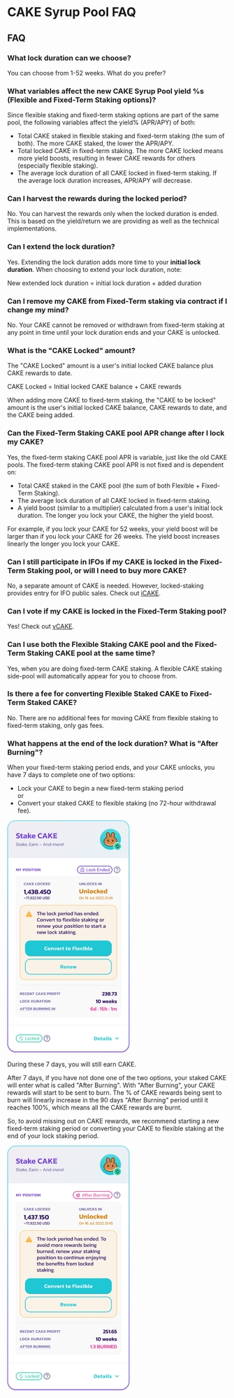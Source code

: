 # CAKE Syrup Pool FAQ

## FAQ

### What lock duration can we choose?

You can choose from 1-52 weeks. What do you prefer?

### What variables affect the new CAKE Syrup Pool yield %s (Flexible and Fixed-Term Staking options)?

Since flexible staking and fixed-term staking options are part of the same pool, the following variables affect the yield% (APR/APY) of both:

* Total CAKE staked in flexible staking and fixed-term staking (the sum of both). The more CAKE staked, the lower the APR/APY.
* Total locked CAKE in fixed-term staking. The more CAKE locked means more yield boosts, resulting in fewer CAKE rewards for others (especially flexible staking).
* The average lock duration of all CAKE locked in fixed-term staking. If the average lock duration increases, APR/APY will decrease.

### Can I harvest the rewards during the locked period?

No. You can harvest the rewards only when the locked duration is ended. This is based on the yield/return we are providing as well as the technical implementations.

### Can I extend the lock duration?

Yes. Extending the lock duration adds more time to your **initial lock duration**. When choosing to extend your lock duration, note:

New extended lock duration = initial lock duration + added duration

### Can I remove my CAKE from Fixed-Term staking via contract if I change my mind?

No. Your CAKE cannot be removed or withdrawn from fixed-term staking at any point in time until your lock duration ends and your CAKE is unlocked.

### What is the "CAKE Locked" amount?

The "CAKE Locked" amount is a user's initial locked CAKE balance plus CAKE rewards to date.&#x20;

CAKE Locked = Initial locked CAKE balance + CAKE rewards

When adding more CAKE to fixed-term staking, the "CAKE to be locked" amount is the user's initial locked CAKE balance, CAKE rewards to date, and the CAKE being added.

### Can the Fixed-Term Staking CAKE pool APR change after I lock my CAKE?

Yes, the fixed-term staking CAKE pool APR is variable, just like the old CAKE pools. The fixed-term staking CAKE pool APR is not fixed and is dependent on:

* Total CAKE staked in the CAKE pool (the sum of both Flexible + Fixed-Term Staking).
* The average lock duration of all CAKE locked in fixed-term staking.
* A yield boost (similar to a multiplier) calculated from a user's initial lock duration. The longer you lock your CAKE, the higher the yield boost.

For example, if you lock your CAKE for 52 weeks, your yield boost will be larger than if you lock your CAKE for 26 weeks. The yield boost increases linearly the longer you lock your CAKE.

### Can I still participate in IFOs if my CAKE is locked in the Fixed-Term Staking pool, or will I need to buy more CAKE?

No, a separate amount of CAKE is needed. However, locked-staking provides entry for IFO public sales. Check out [iCAKE](../../ifo-initial-farm-offering/icake.md).

### Can I vote if my CAKE is locked in the Fixed-Term Staking pool?

Yes! Check out [vCAKE](../../voting/vcake.md).

### Can I use both the Flexible Staking CAKE pool and the Fixed-Term Staking CAKE pool at the same time?

Yes, when you are doing fixed-term CAKE staking. A flexible CAKE staking side-pool will automatically appear for you to choose from.

### Is there a fee for converting Flexible Staked CAKE to Fixed-Term Staked CAKE?

No. There are no additional fees for moving CAKE from flexible staking to fixed-term staking, only gas fees.

### What happens at the end of the lock duration? What is "After Burning"?

When your fixed-term staking period ends, and your CAKE unlocks, you have 7 days to complete one of two options:

* Lock your CAKE to begin a new fixed-term staking period\
  or
* Convert your staked CAKE to flexible staking (no 72-hour withdrawal fee).

![](<../../../.gitbook/assets/Locked - lock ended - before after burning.png>)

During these 7 days, you will still earn CAKE.

After 7 days, if you have not done one of the two options, your staked CAKE will enter what is called "After Burning". With "After Burning", your CAKE rewards will start to be sent to burn. The % of CAKE rewards being sent to burn will linearly increase in the 90 days "After Burning" period until it reaches 100%, which means all the CAKE rewards are burnt.

So, to avoid missing out on CAKE rewards, we recommend starting a new fixed-term staking period or converting your CAKE to flexible staking at the end of your lock staking period.

![](<../../../.gitbook/assets/Locked - lock ended - after burning started.png>)
